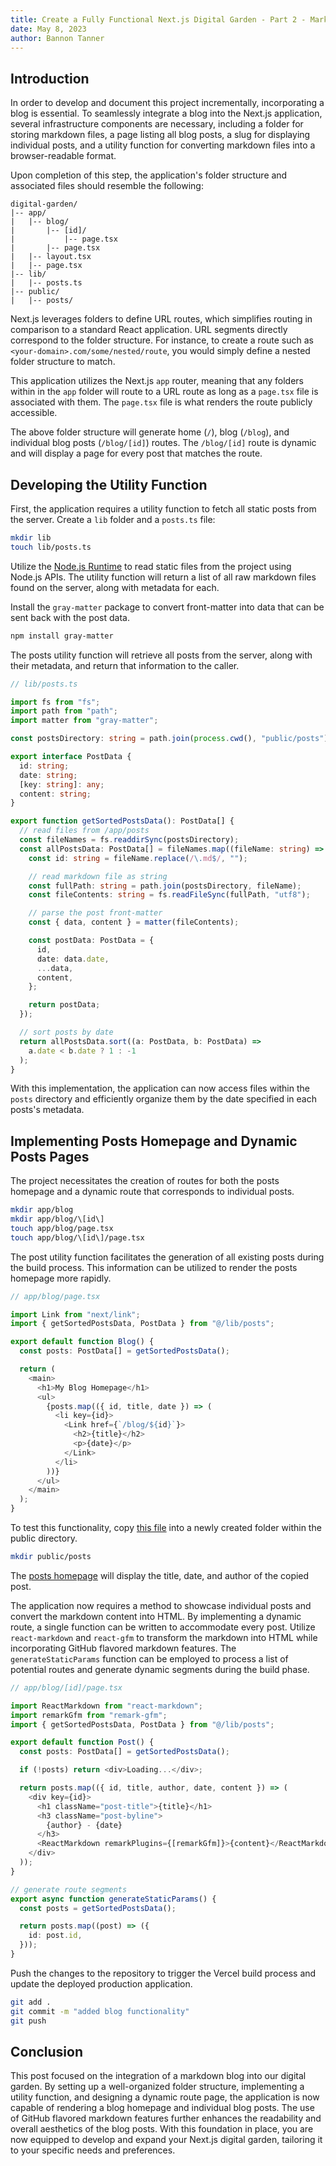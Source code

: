 ```yaml
---
title: Create a Fully Functional Next.js Digital Garden - Part 2 - Markdown Blog
date: May 8, 2023
author: Bannon Tanner
---
```


## Introduction

In order to develop and document this project incrementally, incorporating a blog is essential. To seamlessly integrate a blog into the Next.js application, several infrastructure components are necessary, including a folder for storing markdown files, a page listing all blog posts, a slug for displaying individual posts, and a utility function for converting markdown files into a browser-readable format.

Upon completion of this step, the application's folder structure and associated files should resemble the following:

```
digital-garden/
|-- app/
|   |-- blog/
|       |-- [id]/
|           |-- page.tsx
|       |-- page.tsx
|   |-- layout.tsx
|   |-- page.tsx
|-- lib/
|   |-- posts.ts
|-- public/
|   |-- posts/
```

Next.js leverages folders to define URL routes, which simplifies routing in comparison to a standard React application. URL segments directly correspond to the folder structure. For instance, to create a route such as `<your-domain>.com/some/nested/route`, you would simply define a nested folder structure to match.

This application utilizes the Next.js `app` router, meaning that any folders within in the `app` folder will route to a URL route as long as a `page.tsx` file is associated with them. The `page.tsx` file is what renders the route publicly accessible.

The above folder structure will generate home (`/`), blog (`/blog`), and individual blog posts (`/blog/[id]`) routes. The `/blog/[id]` route is dynamic and will display a page for every post that matches the route.


## Developing the Utility Function

First, the application requires a utility function to fetch all static posts from the server. Create a `lib` folder and a `posts.ts` file:

```bash
mkdir lib
touch lib/posts.ts
```

Utilize the [Node.js Runtime](https://nextjs.org/docs/app/building-your-application/rendering/edge-and-nodejs-runtimes#nodejs-runtime) to read static files from the project using Node.js APIs. The utility function will return a list of all raw markdown files found on the server, along with metadata for each.

Install the `gray-matter` package to convert front-matter into data that can be sent back with the post data.

```bash
npm install gray-matter
```

The posts utility function will retrieve all posts from the server, along with their metadata, and return that information to the caller.

```ts
// lib/posts.ts

import fs from "fs";
import path from "path";
import matter from "gray-matter";

const postsDirectory: string = path.join(process.cwd(), "public/posts");

export interface PostData {
  id: string;
  date: string;
  [key: string]: any;
  content: string;
}

export function getSortedPostsData(): PostData[] {
  // read files from /app/posts
  const fileNames = fs.readdirSync(postsDirectory);
  const allPostsData: PostData[] = fileNames.map((fileName: string) => {
    const id: string = fileName.replace(/\.md$/, "");

    // read markdown file as string
    const fullPath: string = path.join(postsDirectory, fileName);
    const fileContents: string = fs.readFileSync(fullPath, "utf8");

    // parse the post front-matter
    const { data, content } = matter(fileContents);

    const postData: PostData = {
      id,
      date: data.date,
      ...data,
      content,
    };

    return postData;
  });

  // sort posts by date
  return allPostsData.sort((a: PostData, b: PostData) =>
    a.date < b.date ? 1 : -1
  );
}

```

With this implementation, the application can now access files within the `posts` directory and efficiently organize them by the date specified in each posts's metadata.


## Implementing Posts Homepage and Dynamic Posts Pages

The project necessitates the creation of routes for both the posts homepage and a dynamic route that corresponds to individual posts.

```bash
mkdir app/blog
mkdir app/blog/\[id\]
touch app/blog/page.tsx
touch app/blog/\[id\]/page.tsx
```

The post utility function facilitates the generation of all existing posts during the build process. This information can be utilized to render the posts homepage more rapidly.

```ts
// app/blog/page.tsx

import Link from "next/link";
import { getSortedPostsData, PostData } from "@/lib/posts";

export default function Blog() {
  const posts: PostData[] = getSortedPostsData();

  return (
    <main>
      <h1>My Blog Homepage</h1>
      <ul>
        {posts.map(({ id, title, date }) => (
          <li key={id}>
            <Link href={`/blog/${id}`}>
              <h2>{title}</h2>
              <p>{date}</p>
            </Link>
          </li>
        ))}
      </ul>
    </main>
  );
}

```

To test this functionality, copy [this file]() into a newly created folder within the public directory.

```bash
mkdir public/posts
```

The [posts homepage](`http://localhost:3000/blog`) will display the title, date, and author of the copied post.

The application now requires a method to showcase individual posts and convert the markdown content into HTML. By implementing a dynamic route, a single function can be written to accommodate every post. Utilize `react-markdown` and `react-gfm` to transform the markdown into HTML while incorporating GitHub flavored markdown features. The `generateStaticParams` function can be employed to process a list of potential routes and generate dynamic segments during the build phase.

```ts
// app/blog/[id]/page.tsx

import ReactMarkdown from "react-markdown";
import remarkGfm from "remark-gfm";
import { getSortedPostsData, PostData } from "@/lib/posts";

export default function Post() {
  const posts: PostData[] = getSortedPostsData();

  if (!posts) return <div>Loading...</div>;

  return posts.map(({ id, title, author, date, content }) => (
    <div key={id}>
      <h1 className="post-title">{title}</h1>
      <h3 className="post-byline">
        {author} - {date}
      </h3>
      <ReactMarkdown remarkPlugins={[remarkGfm]}>{content}</ReactMarkdown>
    </div>
  ));
}

// generate route segments
export async function generateStaticParams() {
  const posts = getSortedPostsData();

  return posts.map((post) => ({
    id: post.id,
  }));
}

```

Push the changes to the repository to trigger the Vercel build process and update the deployed production application.

```bash
git add .
git commit -m "added blog functionality"
git push
```


## Conclusion

This post focused on the integration of a markdown blog into our digital garden. By setting up a well-organized folder structure, implementing a utility function, and designing a dynamic route page, the application is now capable of rendering a blog homepage and individual blog posts. The use of GitHub flavored markdown features further enhances the readability and overall aesthetics of the blog posts. With this foundation in place, you are now equipped to develop and expand your Next.js digital garden, tailoring it to your specific needs and preferences.
